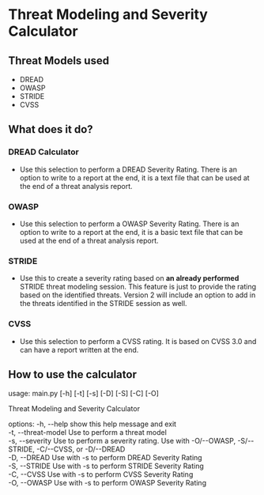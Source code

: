 # Threat Modeling and Severity Calculator

## Threat Models used

- DREAD
- OWASP
- STRIDE
- CVSS

## What does it do?

### DREAD Calculator

- Use this selection to perform a DREAD Severity Rating. There is an option to write to a report at the end, it is a
  text file that can be used at the end of a threat analysis report.

### OWASP

- Use this selection to perform a OWASP Severity Rating. There is an option to write to a report at the end, it is a
  basic text file that can be used at the end of a threat analysis report.

### STRIDE

- Use this to create a severity rating based on **an already performed** STRIDE threat modeling session. This feature
  is just to provide the rating based on the identified threats. Version 2 will include an option to add in the threats
  identified in the STRIDE session as well.

### CVSS

- Use this selection to perform a CVSS rating. It is based on CVSS 3.0 and can have a report written at the end.

## How to use the calculator

usage: main.py [-h] [-t] [-s] [-D] [-S] [-C] [-O]

Threat Modeling and Severity Calculator

options:
-h, --help show this help message and exit  
 -t, --threat-model Use to perform a threat model  
 -s, --severity Use to perform a severity rating. Use with -O/--OWASP, -S/--STRIDE, -C/--CVSS, or -D/--DREAD  
 -D, --DREAD Use with -s to perform DREAD Severity Rating  
 -S, --STRIDE Use with -s to perform STRIDE Severity Rating  
 -C, --CVSS Use with -s to perform CVSS Severity Rating  
 -O, --OWASP Use with -s to perform OWASP Severity Rating
